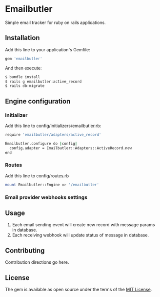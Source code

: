 # Emailbutler
Simple email tracker for ruby on rails applications.

## Installation
Add this line to your application's Gemfile:

```ruby
gem 'emailbutler'
```

And then execute:
```bash
$ bundle install
$ rails g emailbutler:active_record
$ rails db:migrate
```

## Engine configuration

### Initializer

Add this line to config/initializers/emailbutler.rb:

```bash
require 'emailbutler/adapters/active_record'

Emailbutler.configure do |config|
  config.adapter = Emailbutler::Adapters::ActiveRecord.new
end
```

### Routes

Add this line to config/routes.rb

```bash
mount Emailbutler::Engine => '/emailbutler'
```

### Email provider webhooks settings



## Usage

1. Each email sending event will create new record with message params in database.
2. Each receiving webhook will update status of message in database.

## Contributing
Contribution directions go here.

## License
The gem is available as open source under the terms of the [MIT License](https://opensource.org/licenses/MIT).

